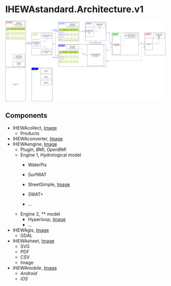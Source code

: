 # IHEWAstandard.Architecture.v1

![alt text](https://github.com/wateraccounting/IHEWAstandard/raw/master/Architecture/img/v1/IHEWA.png "IHEWA, Architecture")

## Components

  - IHEWAcollect, [Image](./img/v1/IHEWAcollect.png)
    - Products
  - IHEWAconverter, [Image](./img/v1/IHEWAconverter.png)
  - IHEWAengine, [Image](./img/v1/IHEWAengine.png)
    - Plugin, _BMI_, _OpenBMI_
    - Engine 1, Hydrological model
      - WaterPix
      - SurfWAT
      
      - SheetSimple, [Image](./img/v1/IHEWAengine.1.SMB.png)
      - SWAT+
      - ...
    - Engine 2, ** model
      - Hyperloop, [Image](./img/v1/IHEWAengine.2.Hyperloop.png)
      - ...
  - IHEWAgis, [Image](./img/v1/IHEWAgis.png)
    - GDAL
  - IHEWAsheet, [Image](./img/v1/IHEWAsheet.png)
    - SVG
    - PDF
    - CSV
    - Image
  - _IHEWAmobile_, [Image](./img/v1/IHEWAmobile.png)
    - _Android_
    - _iOS_

